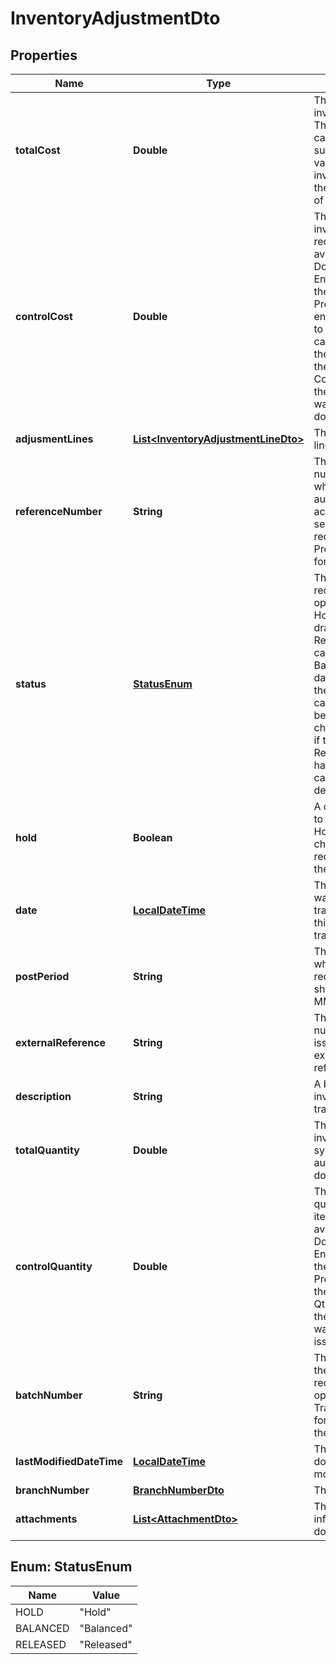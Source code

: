 
# InventoryAdjustmentDto

## Properties
Name | Type | Description | Notes
------------ | ------------- | ------------- | -------------
**totalCost** | **Double** | The total cost of the inventory items received. The system automatically calculates this value as a sum of all extended cost values of all received inventory items listed in the Transaction Details tab of this form. |  [optional]
**controlCost** | **Double** | The total cost of the inventory items to be received. Control Cost is available only if the Validate Document Totals on Entry option is selected on the Inventory Preferences form. The user enters this value manually to confirm the total cost as calculated automatically for the document. If the Control Cost and Total Cost values do not match, the system generates a warning message and the document cannot be saved. |  [optional]
**adjusmentLines** | [**List&lt;InventoryAdjustmentLineDto&gt;**](InventoryAdjustmentLineDto.md) | The inventory adjusment lines |  [optional]
**referenceNumber** | **String** | The unique reference number of the receipt, which the system automatically assigns according to the numbering sequence selected for receipts on the Inventory Preferences IN.10.10.00) form. |  [optional]
**status** | [**StatusEnum**](#StatusEnum) |  The current status of the receipt. The following options are available:   On Hold:The receipt/issue is a draft and can be edited. Receipts with this status cannot be released.  Balanced: The receipt/issue data has been validated by the system and the receipt can be released. It also can be modified or deleted, but changes can be saved only if the receipt is balanced.  Released: The receipt/issue has been released and cannot be edited or deleted. |  [optional]
**hold** | **Boolean** | A check box that you select to give the receipt the On Hold status. Clear the check box to save the receipt with the Balanced status. |  [optional]
**date** | [**LocalDateTime**](LocalDateTime.md) | The date when the receipt was created. All transactions included in this document will have this transaction date. |  [optional]
**postPeriod** | **String** | The financial period to which the transactions recorded in the document should be posted. Format MMYYYY. |  [optional]
**externalReference** | **String** | The external reference number of the inventory issue document (for example, the vendor’s reference code). |  [optional]
**description** | **String** | A brief description of the inventory issue or its transactions. |  [optional]
**totalQuantity** | **Double** | The total quantity of inventory items, which the system calculates automatically, for the document. |  [optional]
**controlQuantity** | **Double** | The manually entered quantity of inventory items. Control Qty. is available only if the Validate Document Totals on Entry option is selected on the Inventory Preferences form. If the Control Qty. and Total Qty.values do not match, the system generates a warning message and the issue cannot be saved. |  [optional]
**batchNumber** | **String** | The reference number of the batch generated for the receipt. Click the number to open the Journal Transactions (GL.30.10.00) form and view the details of the transactions. |  [optional]
**lastModifiedDateTime** | [**LocalDateTime**](LocalDateTime.md) | The date when the document was last modified. |  [optional]
**branchNumber** | [**BranchNumberDto**](BranchNumberDto.md) | The Branch associated |  [optional]
**attachments** | [**List&lt;AttachmentDto&gt;**](AttachmentDto.md) | The data containing information about the document attachments |  [optional]


<a name="StatusEnum"></a>
## Enum: StatusEnum
Name | Value
---- | -----
HOLD | &quot;Hold&quot;
BALANCED | &quot;Balanced&quot;
RELEASED | &quot;Released&quot;



